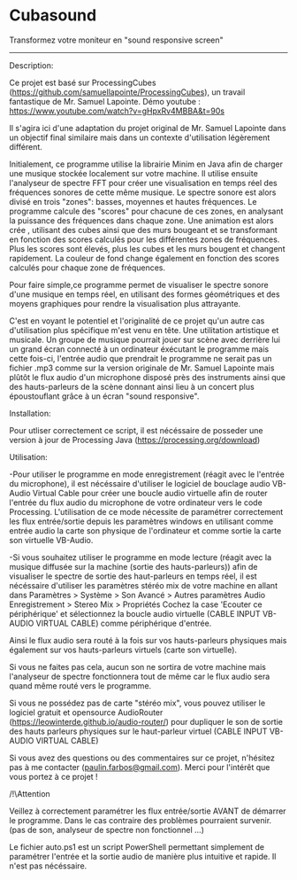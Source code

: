 # Cubasound
Transformez votre moniteur en "sound responsive screen" 

_______________________________________________________________________________________________________________________________________________________________________________
Description:

Ce projet est basé sur ProcessingCubes (https://github.com/samuellapointe/ProcessingCubes), un travail fantastique de Mr. Samuel Lapointe.
Démo youtube : https://www.youtube.com/watch?v=gHpxRv4MBBA&t=90s

Il s'agira ici d'une adaptation du projet original de Mr. Samuel Lapointe dans un objectif final similaire mais dans un contexte d'utilisation légèrement différent.

Initialement, ce programme utilise la librairie Minim en Java afin de charger une musique stockée localement sur votre machine. 
Il utilise ensuite l'analyseur de spectre FFT pour créer une visualisation en temps réel des fréquences sonores de cette même musique.
Le spectre sonore est alors divisé en trois "zones": basses, moyennes et hautes fréquences. 
Le programme calcule des "scores" pour chacune de ces zones, en analysant la puissance des fréquences dans chaque zone.
Une animation est alors crée , utilisant des cubes ainsi que des murs bougeant et se transformant en fonction des 
scores calculés pour les différentes zones de fréquences. 
Plus les scores sont élevés, plus les cubes et les murs bougent et changent rapidement. 
La couleur de fond change également en fonction des scores calculés pour chaque zone de fréquences.

Pour faire simple,ce programme permet de visualiser le spectre sonore d'une musique en temps réel, en utilisant des formes 
géométriques et des moyens graphiques pour rendre la visualisation plus attrayante.

C'est en voyant le potentiel et l'originalité de ce projet qu'un autre cas d'utilisation plus spécifique m'est venu en tête.
Une utilitation artistique et musicale. 
Un groupe de musique pourrait jouer sur scène avec derrière lui un grand écran connecté à un ordinateur éxécutant le programme mais cette fois-ci, l'entrée audio que prendrait le programme ne serait pas un fichier .mp3 comme sur la version originale de Mr. Samuel Lapointe mais plûtôt le flux audio d'un microphone disposé près des instruments ainsi que des hauts-parleurs de la scène donnant ainsi lieu à un concert plus époustouflant grâce à un écran "sound responsive".


Installation:

Pour utliser correctement ce script, il est nécéssaire de posseder une version à jour de Processing Java (https://processing.org/download)


Utilisation:

-Pour utiliser le programme en mode enregistrement (réagit avec le l'entrée du microphone), il est nécéssaire d'utiliser le logiciel de bouclage audio VB-Audio Virtual Cable
pour créer une boucle audio virtuelle afin de router l'entrée du flux audio du microphone de votre ordinateur vers le code Processing. 
L'utilisation de ce mode nécessite de paramétrer correctement les flux entrée/sortie depuis les paramètres windows en utilisant comme entrée audio la carte son physique de l'ordinateur et comme sortie la carte son virtuelle VB-Audio. 

-Si vous souhaitez utiliser le programme en mode lecture (réagit avec la musique diffusée sur la machine (sortie des hauts-parleurs)) afin de visualiser le spectre de sortie des haut-parleurs en temps réel, il est nécéssaire d'utiliser les paramètres stéréo mix de votre machine en allant dans 
Paramètres > Système > Son 
Avancé > Autres paramètres Audio 
Enregistrement > Stereo Mix > Propriétés
Cochez la case 'Ecouter ce périphérique' et sélectionnez la boucle audio virtuelle (CABLE INPUT VB-AUDIO VIRTUAL CABLE) comme périphérique d'entrée.

Ainsi le flux audio sera routé à la fois sur vos hauts-parleurs physiques mais également sur vos hauts-parleurs virtuels (carte son virtuelle).

Si vous ne faites pas cela, aucun son ne sortira de votre machine mais l'analyseur de spectre fonctionnera tout de même car le flux audio sera quand même routé vers le programme. 

Si vous ne possédez pas de carte "stéréo mix", vous pouvez utiliser le logiciel gratuit et opensource AudioRouter (https://leowinterde.github.io/audio-router/) pour dupliquer le son de sortie des hauts parleurs physiques sur le haut-parleur virtuel (CABLE INPUT VB-AUDIO VIRTUAL CABLE)

Si vous avez des questions ou des commentaires sur ce projet, n'hésitez pas à me contacter (paulin.farbos@gmail.com).
Merci pour l'intérêt que vous portez à ce projet !


/!\Attention

Veillez à correctement paramétrer les flux entrée/sortie AVANT de démarrer le programme. Dans le cas contraire des problèmes pourraient survenir. (pas de son, analyseur de spectre non fonctionnel ...)

Le fichier auto.ps1 est un script PowerShell permettant simplement de paramétrer l'entrée et la sortie audio de manière plus intuitive et rapide. Il n'est pas nécéssaire.


